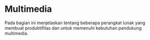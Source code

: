 # Multimedia

Pada bagian ini menjelaskan tentang beberapa perangkat lunak yang membuat produktifitas dan untuk memenuhi kebutuhan pendukung multimedia.
